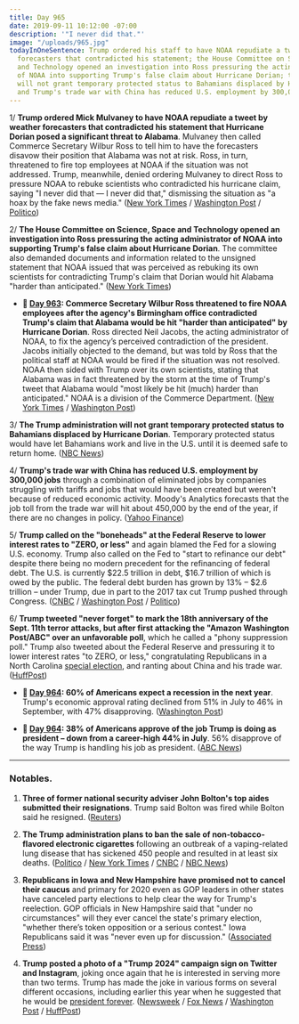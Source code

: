 ```yaml
---
title: Day 965
date: 2019-09-11 10:12:00 -07:00
description: '"I never did that."'
image: "/uploads/965.jpg"
todayInOneSentence: Trump ordered his staff to have NOAA repudiate a tweet by weather
  forecasters that contradicted his statement; the House Committee on Science, Space
  and Technology opened an investigation into Ross pressuring the acting administrator
  of NOAA into supporting Trump's false claim about Hurricane Dorian; the Trump administration
  will not grant temporary protected status to Bahamians displaced by Hurricane Dorian;
  and Trump's trade war with China has reduced U.S. employment by 300,000 jobs.
---
```


1/ **Trump ordered Mick Mulvaney to have NOAA repudiate a tweet by weather forecasters that contradicted his statement that Hurricane Dorian posed a significant threat to Alabama**. Mulvaney then called Commerce Secretary Wilbur Ross to tell him to have the forecasters disavow their position that Alabama was not at risk. Ross, in turn, threatened to fire top employees at NOAA if the situation was not addressed. Trump, meanwhile, denied ordering Mulvaney to direct Ross to pressure NOAA to rebuke scientists who contradicted his hurricane claim, saying "I never did that — I never did that," dismissing the situation as "a hoax by the fake news media." ([New York Times](https://www.nytimes.com/2019/09/11/us/politics/trump-alabama-noaa.html) / [Washington Post](https://www.washingtonpost.com/weather/2019/09/11/lawmakers-commerce-department-launch-investigations-into-noaas-decision-back-presidents-trump-over-forecasters/) / [Politico](https://www.politico.com/story/2019/09/11/trump-mick-mulvaney-hurricane-dorian-claims-1489686))

2/ **The House Committee on Science, Space and Technology opened an investigation into Ross pressuring the acting administrator of NOAA into supporting Trump's false claim about Hurricane Dorian**. The committee also demanded documents and information related to the unsigned statement that NOAA issued that was perceived as rebuking its own scientists for contradicting Trump's claim that Dorian would hit Alabama "harder than anticipated." ([New York Times](https://www.nytimes.com/2019/09/11/climate/noaa-wilbur-ross-dorian.html))

* **📌 [Day 963](https://whatthefuckjusthappenedtoday.com/2019/09/09/day-963/#4-commerce-secretary-wilbur-ross-thr): Commerce Secretary Wilbur Ross threatened to fire NOAA employees after the agency's Birmingham office contradicted Trump's claim that Alabama would be hit "harder than anticipated" by Hurricane Dorian**. Ross directed Neil Jacobs, the acting administrator of NOAA, to fix the agency’s perceived contradiction of the president. Jacobs initially objected to the demand, but was told by Ross that the political staff at NOAA would be fired if the situation was not resolved. NOAA then sided with Trump over its own scientists, stating that Alabama was in fact threatened by the storm at the time of Trump's tweet that Alabama would "most likely be hit (much) harder than anticipated." NOAA is a division of the Commerce Department. ([New York Times](https://www.nytimes.com/2019/09/09/climate/hurrican-dorian-trump-tweet.html) / [Washington Post](https://www.washingtonpost.com/weather/2019/09/06/noaa-backs-president-trump-alabama-hurricane-forecast-rebukes-weather-service-office-that-accurately-contradicted-him/))

3/ **The Trump administration will not grant temporary protected status to Bahamians displaced by Hurricane Dorian**. Temporary protected status would have let Bahamians work and live in the U.S. until it is deemed safe to return home. ([NBC News](https://www.nbcnews.com/politics/immigration/trump-admin-will-deny-temporary-protected-status-bahamians-who-fled-n1052561))

4/ **Trump's trade war with China has reduced U.S. employment by 300,000 jobs** through a combination of eliminated jobs by companies struggling with tariffs and jobs that would have been created but weren't because of reduced economic activity. Moody's Analytics forecasts that the job toll from the trade war will hit about 450,000 by the end of the year, if there are no changes in policy. ([Yahoo Finance](https://finance.yahoo.com/news/trumps-trade-war-has-killed-300000-jobs-194717808.html))

5/ **Trump called on the "boneheads" at the Federal Reserve to lower interest rates to "ZERO, or less"** and again blamed the Fed for a slowing U.S. economy. Trump also called on the Fed to "start to refinance our debt" despite there being no modern precedent for the refinancing of federal debt. The U.S. is currently $22.5 trillion in debt, $16.7 trillion of which is owed by the public. The federal debt burden has grown by 13% – $2.6 trillion – under Trump, due in part to the 2017 tax cut Trump pushed through Congress. ([CNBC](https://www.cnbc.com/2019/09/11/trump-says-fed-boneheads-should-cut-interest-rates-to-zero-or-less-us-should-refinance-debt.html) / [Washington Post](https://beta.washingtonpost.com/business/2019/09/11/trump-says-boneheads-fed-should-cut-interest-rates-zero-or-even-set-negative-rates/) / [Politico](https://www.politico.com/story/2019/09/11/trump-fed-boneheads-1488845))

6/ **Trump tweeted "never forget" to mark the 18th anniversary of the Sept. 11th terror attacks, but after first attacking the "Amazon Washington Post/ABC" over an unfavorable poll**, which he called a "phony suppression poll." Trump also tweeted about the Federal Reserve and pressuring it to lower interest rates "to ZERO, or less," congratulating Republicans in a North Carolina [special election](https://www.cnn.com/2019/09/10/politics/north-carolina-special-election-results/index.html), and ranting about China and his trade war. ([HuffPost](https://www.huffpost.com/entry/donald-trump-9-11-tweet-backlash_n_5d78cec2e4b09342507c5a2e))

* **📌 [Day 964](https://whatthefuckjusthappenedtoday.com/2019/09/10/day-964/#poll-60-of-americans-expect-a-recess): 60% of Americans expect a recession in the next year**. Trump's economic approval rating declined from 51% in July to 46% in September, with 47% disapproving. ([Washington Post](https://www.washingtonpost.com/politics/six-in-10-americans-expect-a-recession-and-higher-prices-as-trumps-approval-rating-slips-washington-post-abc-news-poll-finds/2019/09/10/d99f3408-d2d7-11e9-ab26-e6dbebac45d3_story.html))

* **📌 [Day 964](https://whatthefuckjusthappenedtoday.com/2019/09/10/day-964/#poll-38-of-americans-approve-of-the): 38% of Americans approve of the job Trump is doing as president – down from a career-high 44% in July**. 56% disapprove of the way Trump is handling his job as president. ([ABC News](https://abcnews.go.com/Politics/ten-call-recession-trump-approval-drops-points-poll/story?id=65414875))

---

### Notables.

1. **Three of former national security adviser John Bolton's top aides submitted their resignations**. Trump said Bolton was fired while Bolton said he resigned. ([Reuters](https://www.reuters.com/article/us-usa-trump-bolton-aides/three-bolton-aides-submit-their-resignations-at-white-house-idUSKCN1VW24P))

2. **The Trump administration plans to ban the sale of non-tobacco-flavored electronic cigarettes** following an outbreak of a vaping-related lung disease that has sickened 450 people and resulted in at least six deaths. ([Politico](https://www.politico.com/story/2019/09/11/trump-weighs-ban-on-flavored-e-cigarettes-1489507) / [New York Times](https://www.nytimes.com/2019/09/11/health/trump-vaping.html) / [CNBC](https://www.cnbc.com/2019/09/11/trump-to-consider-e-cigarette-policy-amid-outbreak-of-lung-disease.html) / [NBC News](https://www.nbcnews.com/politics/politics-news/trump-administration-meeting-address-vaping-crisis-n1052396))

3. **Republicans in Iowa and New Hampshire have promised not to cancel their caucus** and primary for 2020 even as GOP leaders in other states have canceled party elections to help clear the way for Trump's reelection. GOP officials in New Hampshire said that "under no circumstances" will they ever cancel the state's primary election, "whether there’s token opposition or a serious contest." Iowa Republicans said it was "never even up for discussion." ([Associated Press](https://apnews.com/3cf0a814468b4aa9bc1679aae61fe1ae))

4. **Trump posted a photo of a "Trump 2024" campaign sign on Twitter and Instagram**, joking once again that he is interested in serving more than two terms. Trump has made the joke in various forms on several different occasions, including earlier this year when he suggested that he would be [president forever](https://people.com/politics/donald-trump-suggests-stay-president-forever-video-endorsing-2020-campaign/). ([Newsweek](https://www.newsweek.com/trump-twitter-instagram-joke-third-term-2024-1458686) / [Fox News](https://www.foxnews.com/media/third-term-trump-touts-new-2024-campaign-sign-on-twitter) / [Washington Post](https://beta.washingtonpost.com/nation/2019/09/11/trump-third-term-tweets-credit-north-carolina-win/) / [HuffPost](https://www.huffpost.com/entry/trump-tweets-2024-poster_n_5d785302e4b09342507b425e))